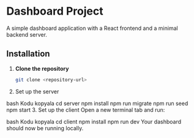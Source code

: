 # Dashboard Project

A simple dashboard application with a React frontend and a minimal backend server.

## Installation

1. **Clone the repository**
   ```bash
   git clone <repository-url>
2. Set up the server

bash
Kodu kopyala
cd server
npm install
npm run migrate
npm run seed
npm start
3. Set up the client
Open a new terminal tab and run:

bash
Kodu kopyala
cd client
npm install
npm run dev
Your dashboard should now be running locally.
```
